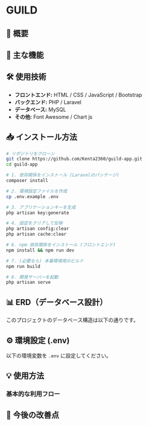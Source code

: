 # GUILD

## 📌 概要


## 🎯 主な機能


## 🛠 使用技術
- **フロントエンド:** HTML / CSS / JavaScript / Bootstrap 
- **バックエンド:** PHP / Laravel 
- **データベース:** MySQL
- **その他:** Font Awesome / Chart js

## 📥 インストール方法
```bash
# リポジトリをクローン
git clone https://github.com/Kenta2360/guild-app.git
cd guild-app

# 1. 依存関係をインストール (Laravelのパッケージ)
composer install

# 2. 環境設定ファイルを作成
cp .env.example .env

# 3. アプリケーションキーを生成
php artisan key:generate

# 4. 設定をクリアして反映
php artisan config:clear
php artisan cache:clear

# 6. npm 依存関係をインストール (フロントエンド)
npm install && npm run dev

# 7. (必要なら) 本番環境用のビルド
npm run build

# 8. 開発サーバーを起動
php artisan serve
```

## 📊 ERD（データベース設計）
このプロジェクトのデータベース構造は以下の通りです。



## ⚙️ 環境設定 (.env)
以下の環境変数を `.env` に設定してください。


## 💡 使用方法

### 基本的な利用フロー



## 🔧 今後の改善点



